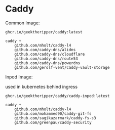 # Caddy

Common Image:

`ghcr.io/geektheripper/caddy:latest`

```
caddy +
    github.com/mholt/caddy-l4
    github.com/caddy-dns/alidns
    github.com/caddy-dns/cloudflare
    github.com/caddy-dns/route53
    github.com/caddy-dns/powerdns
    github.com/gerolf-vent/caddy-vault-storage
```

Inpod Image:

used in kubernetes behind ingress

`ghcr.io/geektheripper/caddy/caddy-inpod:latest`

```
caddy +
    github.com/mholt/caddy-l4
    github.com/mohammed90/caddy-git-fs
    github.com/sagikazarmark/caddy-fs-s3
    github.com/greenpau/caddy-security
```
